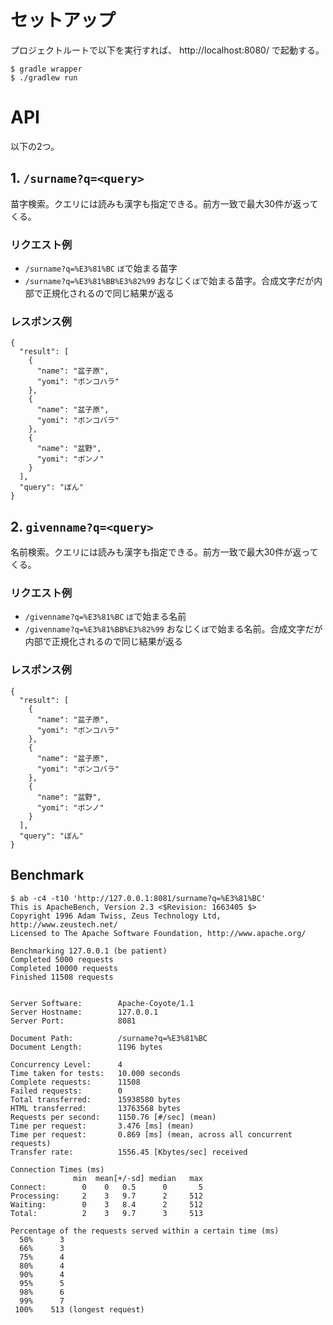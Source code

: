 # セットアップ
プロジェクトルートで以下を実行すれば、 http://localhost:8080/ で起動する。

```
$ gradle wrapper
$ ./gradlew run
```

# API
以下の2つ。

## 1. `/surname?q=<query>`
苗字検索。クエリには読みも漢字も指定できる。前方一致で最大30件が返ってくる。

### リクエスト例
- `/surname?q=%E3%81%BC`
   `ぼ`で始まる苗字
- `/surname?q=%E3%81%BB%E3%82%99`
   おなじく`ぼ`で始まる苗字。合成文字だが内部で正規化されるので同じ結果が返る

### レスポンス例

```
{
  "result": [
    {
      "name": "盆子原",
      "yomi": "ボンコハラ"
    },
    {
      "name": "盆子原",
      "yomi": "ボンコバラ"
    },
    {
      "name": "盆野",
      "yomi": "ボンノ"
    }
  ],
  "query": "ぼん"
}
```

## 2. `givenname?q=<query>`
名前検索。クエリには読みも漢字も指定できる。前方一致で最大30件が返ってくる。

### リクエスト例
- `/givenname?q=%E3%81%BC`
   `ぼ`で始まる名前
- `/givenname?q=%E3%81%BB%E3%82%99`
   おなじく`ぼ`で始まる名前。合成文字だが内部で正規化されるので同じ結果が返る

### レスポンス例

```
{
  "result": [
    {
      "name": "盆子原",
      "yomi": "ボンコハラ"
    },
    {
      "name": "盆子原",
      "yomi": "ボンコバラ"
    },
    {
      "name": "盆野",
      "yomi": "ボンノ"
    }
  ],
  "query": "ぼん"
}
```

## Benchmark

```
$ ab -c4 -t10 'http://127.0.0.1:8081/surname?q=%E3%81%BC'
This is ApacheBench, Version 2.3 <$Revision: 1663405 $>
Copyright 1996 Adam Twiss, Zeus Technology Ltd, http://www.zeustech.net/
Licensed to The Apache Software Foundation, http://www.apache.org/

Benchmarking 127.0.0.1 (be patient)
Completed 5000 requests
Completed 10000 requests
Finished 11508 requests


Server Software:        Apache-Coyote/1.1
Server Hostname:        127.0.0.1
Server Port:            8081

Document Path:          /surname?q=%E3%81%BC
Document Length:        1196 bytes

Concurrency Level:      4
Time taken for tests:   10.000 seconds
Complete requests:      11508
Failed requests:        0
Total transferred:      15938580 bytes
HTML transferred:       13763568 bytes
Requests per second:    1150.76 [#/sec] (mean)
Time per request:       3.476 [ms] (mean)
Time per request:       0.869 [ms] (mean, across all concurrent requests)
Transfer rate:          1556.45 [Kbytes/sec] received

Connection Times (ms)
              min  mean[+/-sd] median   max
Connect:        0    0   0.5      0       5
Processing:     2    3   9.7      2     512
Waiting:        0    3   8.4      2     512
Total:          2    3   9.7      3     513

Percentage of the requests served within a certain time (ms)
  50%      3
  66%      3
  75%      4
  80%      4
  90%      4
  95%      5
  98%      6
  99%      7
 100%    513 (longest request)
```
